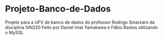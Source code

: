# Projeto-Banco-de-Dados
Projeto para a UFV de banco de dados do professor Rodrigo Smarzaro da disciplina SIN220
Feito por Daniel Imai Yamakawa e Fábio Bastos utilizando o MySQL
